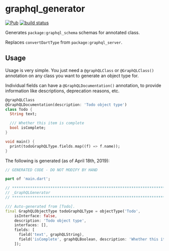 # graphql_generator
[![Pub](https://img.shields.io/pub/v/graphql_generator.svg)](https://pub.dartlang.org/packages/graphql_generator)
[![build status](https://travis-ci.org/angel-dart/graphql.svg)](https://travis-ci.org/angel-dart/graphql)

Generates `package:graphql_schema` schemas for
annotated class.

Replaces `convertDartType` from `package:graphql_server`.

## Usage
Usage is very simple. You just need a `@graphQLClass` or `@GraphQLClass()` annotation
on any class you want to generate an object type for.

Individual fields can have a `@GraphQLDocumentation()` annotation, to provide information
like descriptions, deprecation reasons, etc.

```dart
@graphQLClass
@GraphQLDocumentation(description: 'Todo object type')
class Todo {
  String text;

  /// Whether this item is complete
  bool isComplete;
}

void main() {
  print(todoGraphQLType.fields.map((f) => f.name));
}
```

The following is generated (as of April 18th, 2019):

```dart
// GENERATED CODE - DO NOT MODIFY BY HAND

part of 'main.dart';

// **************************************************************************
// _GraphQLGenerator
// **************************************************************************

/// Auto-generated from [Todo].
final GraphQLObjectType todoGraphQLType = objectType('Todo',
    isInterface: false,
    description: 'Todo object type',
    interfaces: [],
    fields: [
      field('text', graphQLString),
      field('isComplete', graphQLBoolean, description: 'Whether this item is complete')
    ]);
```
